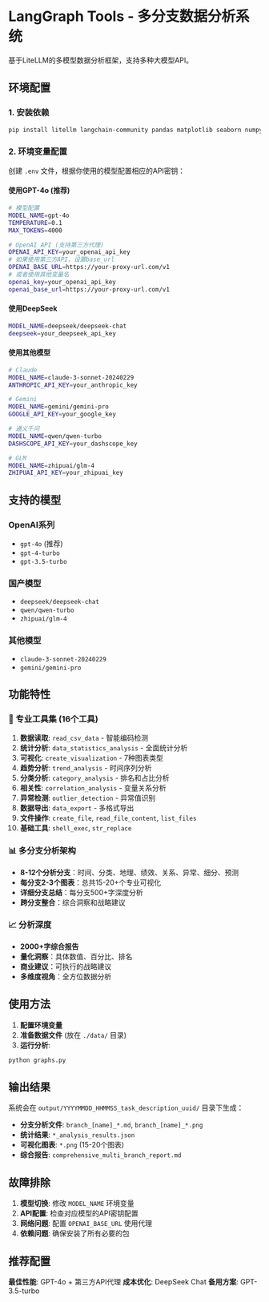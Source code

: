 # LangGraph Tools - 多分支数据分析系统

基于LiteLLM的多模型数据分析框架，支持多种大模型API。

## 环境配置

### 1. 安装依赖
```bash
pip install litellm langchain-community pandas matplotlib seaborn numpy
```

### 2. 环境变量配置

创建 `.env` 文件，根据你使用的模型配置相应的API密钥：

#### 使用GPT-4o (推荐)
```bash
# 模型配置
MODEL_NAME=gpt-4o
TEMPERATURE=0.1
MAX_TOKENS=4000

# OpenAI API (支持第三方代理)
OPENAI_API_KEY=your_openai_api_key
# 如果使用第三方API，设置base_url
OPENAI_BASE_URL=https://your-proxy-url.com/v1
# 或者使用其他变量名
openai_key=your_openai_api_key
openai_base_url=https://your-proxy-url.com/v1
```

#### 使用DeepSeek
```bash
MODEL_NAME=deepseek/deepseek-chat
deepseek=your_deepseek_api_key
```

#### 使用其他模型
```bash
# Claude
MODEL_NAME=claude-3-sonnet-20240229
ANTHROPIC_API_KEY=your_anthropic_key

# Gemini
MODEL_NAME=gemini/gemini-pro
GOOGLE_API_KEY=your_google_key

# 通义千问
MODEL_NAME=qwen/qwen-turbo
DASHSCOPE_API_KEY=your_dashscope_key

# GLM
MODEL_NAME=zhipuai/glm-4
ZHIPUAI_API_KEY=your_zhipuai_key
```

## 支持的模型

### OpenAI系列
- `gpt-4o` (推荐)
- `gpt-4-turbo`
- `gpt-3.5-turbo`

### 国产模型
- `deepseek/deepseek-chat`
- `qwen/qwen-turbo`
- `zhipuai/glm-4`

### 其他模型
- `claude-3-sonnet-20240229`
- `gemini/gemini-pro`

## 功能特性

### 🔧 专业工具集 (16个工具)
1. **数据读取**: `read_csv_data` - 智能编码检测
2. **统计分析**: `data_statistics_analysis` - 全面统计分析
3. **可视化**: `create_visualization` - 7种图表类型
4. **趋势分析**: `trend_analysis` - 时间序列分析
5. **分类分析**: `category_analysis` - 排名和占比分析
6. **相关性**: `correlation_analysis` - 变量关系分析
7. **异常检测**: `outlier_detection` - 异常值识别
8. **数据导出**: `data_export` - 多格式导出
9. **文件操作**: `create_file`, `read_file_content`, `list_files`
10. **基础工具**: `shell_exec`, `str_replace`

### 📊 多分支分析架构
- **8-12个分析分支**：时间、分类、地理、绩效、关系、异常、细分、预测
- **每分支2-3个图表**：总共15-20+个专业可视化
- **详细分支总结**：每分支500+字深度分析
- **跨分支整合**：综合洞察和战略建议

### 📈 分析深度
- **2000+字综合报告**
- **量化洞察**：具体数值、百分比、排名
- **商业建议**：可执行的战略建议
- **多维度视角**：全方位数据分析

## 使用方法

1. **配置环境变量**
2. **准备数据文件** (放在 `./data/` 目录)
3. **运行分析**:
```bash
python graphs.py
```

## 输出结果

系统会在 `output/YYYYMMDD_HHMMSS_task_description_uuid/` 目录下生成：

- **分支分析文件**: `branch_[name]_*.md`, `branch_[name]_*.png`
- **统计结果**: `*_analysis_results.json`
- **可视化图表**: `*.png` (15-20个图表)
- **综合报告**: `comprehensive_multi_branch_report.md`

## 故障排除

1. **模型切换**: 修改 `MODEL_NAME` 环境变量
2. **API配置**: 检查对应模型的API密钥配置
3. **网络问题**: 配置 `OPENAI_BASE_URL` 使用代理
4. **依赖问题**: 确保安装了所有必要的包

## 推荐配置

**最佳性能**: GPT-4o + 第三方API代理
**成本优化**: DeepSeek Chat
**备用方案**: GPT-3.5-turbo 